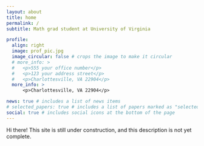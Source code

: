 ```yaml
---
layout: about
title: home
permalink: /
subtitle: Math grad student at University of Virginia

profile:
  align: right
  image: prof_pic.jpg
  image_circular: false # crops the image to make it circular
  # more_info: >
  #   <p>555 your office number</p>
  #   <p>123 your address street</p>
  #   <p>Charlottesville, VA 22904</p>
  more_info: >
      <p>Charlottesville, VA 22904</p>

news: true # includes a list of news items
# selected_papers: true # includes a list of papers marked as "selected={true}"
social: true # includes social icons at the bottom of the page
---
```


Hi there! This site is still under construction, and this description is not yet complete.
